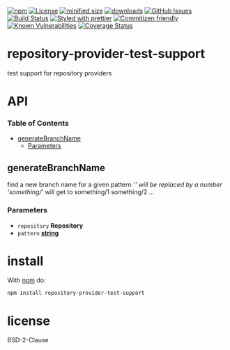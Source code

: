 [![npm](https://img.shields.io/npm/v/repository-provider-test-support.svg)](https://www.npmjs.com/package/repository-provider-test-support)
[![License](https://img.shields.io/badge/License-BSD%203--Clause-blue.svg)](https://opensource.org/licenses/BSD-3-Clause)
[![minified size](https://badgen.net/bundlephobia/min/repository-provider-test-support)](https://bundlephobia.com/result?p=repository-provider-test-support)
[![downloads](http://img.shields.io/npm/dm/repository-provider-test-support.svg?style=flat-square)](https://npmjs.org/package/repository-provider-test-support)
[![GitHub Issues](https://img.shields.io/github/issues/arlac77/repository-provider-test-support.svg?style=flat-square)](https://github.com/arlac77/repository-provider-test-support/issues)
[![Build Status](https://img.shields.io/endpoint.svg?url=https%3A%2F%2Factions-badge.atrox.dev%2Farlac77%2Frepository-provider-test-support%2Fbadge\&style=flat)](https://actions-badge.atrox.dev/arlac77/repository-provider-test-support/goto)
[![Styled with prettier](https://img.shields.io/badge/styled_with-prettier-ff69b4.svg)](https://github.com/prettier/prettier)
[![Commitizen friendly](https://img.shields.io/badge/commitizen-friendly-brightgreen.svg)](http://commitizen.github.io/cz-cli/)
[![Known Vulnerabilities](https://snyk.io/test/github/arlac77/repository-provider-test-support/badge.svg)](https://snyk.io/test/github/arlac77/repository-provider-test-support)
[![Coverage Status](https://coveralls.io/repos/arlac77/repository-provider-test-support/badge.svg)](https://coveralls.io/github/arlac77/repository-provider-test-support)

# repository-provider-test-support

test support for repository providers

# API

<!-- Generated by documentation.js. Update this documentation by updating the source code. -->

### Table of Contents

*   [generateBranchName](#generatebranchname)
    *   [Parameters](#parameters)

## generateBranchName

find a new branch name for a given pattern
'*' will be replaced by a number
'something/*' will get to something/1 something/2 ...

### Parameters

*   `repository` **Repository** 
*   `pattern` **[string](https://developer.mozilla.org/docs/Web/JavaScript/Reference/Global_Objects/String)** 

# install

With [npm](http://npmjs.org) do:

```shell
npm install repository-provider-test-support
```

# license

BSD-2-Clause
